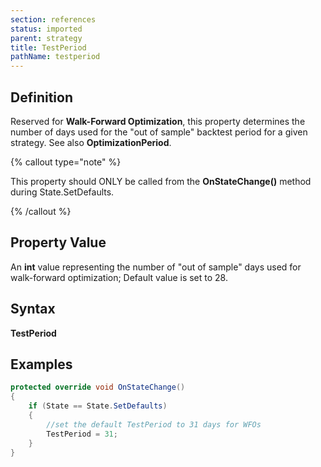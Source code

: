 ```yaml
---
section: references
status: imported
parent: strategy
title: TestPeriod
pathName: testperiod
---
```


## Definition

Reserved for **Walk-Forward Optimization**, this property determines the number of days used for the "out of sample" backtest period for a given strategy. See also **OptimizationPeriod**.

{% callout type="note" %}

This property should ONLY be called from the **OnStateChange()** method during State.SetDefaults.

{% /callout %}

## Property Value

An **int** value representing the number of "out of sample" days used for walk-forward optimization; Default value is set to 28.

## Syntax

**TestPeriod**

## Examples

```csharp
protected override void OnStateChange()
{
    if (State == State.SetDefaults)
    {         
        //set the default TestPeriod to 31 days for WFOs
        TestPeriod = 31;
    }
}
```
